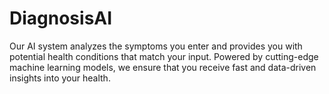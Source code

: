 # DiagnosisAI
Our AI system analyzes the symptoms you enter and provides you with potential health conditions that match your input. Powered by cutting-edge machine learning models, we ensure that you receive fast and data-driven insights into your health.
